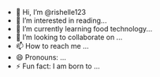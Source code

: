 - 👋 Hi, I’m @rishelle123
- 👀 I’m interested in reading...
- 🌱 I’m currently learning food technology...
- 💞️ I’m looking to collaborate on ...
- 📫 How to reach me ...
- 😄 Pronouns: ...
- ⚡ Fun fact: I am born to  ...

<!---
rishelle123/rishelle123 is a ✨ special ✨ repository because its `README.md` (this file) appears on your GitHub profile.
You can click the Preview link to take a look at your changes.
--->
